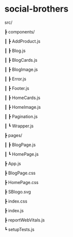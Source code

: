 # social-brothers


src/

┣ components/

┃ ┣ AddProduct.js

┃ ┣ Blog.js

┃ ┣ BlogCards.js

┃ ┣ BlogImage.js

┃ ┣ Error.js

┃ ┣ Footer.js

┃ ┣ HomeCards.js

┃ ┣ HomeImage.js

┃ ┣ Pagination.js

┃ ┗ Wrapper.js

┣ pages/

┃ ┣ BlogPage.js

┃ ┗ HomePage.js

┣ App.js

┣ BlogPage.css

┣ HomePage.css

┣ SBlogo.svg

┣ index.css

┣ index.js

┣ reportWebVitals.js

┗ setupTests.js




